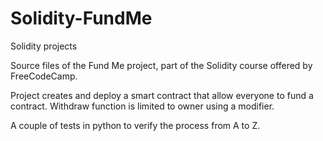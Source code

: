 # Solidity-FundMe
Solidity projects

Source files of the Fund Me project, part of the Solidity course offered by FreeCodeCamp. 

Project creates and deploy a smart contract that allow everyone to fund a contract. Withdraw function is limited to owner using a modifier. 

A couple of tests in python to verify the process from A to Z.
